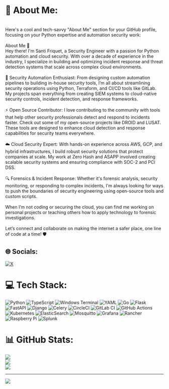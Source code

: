 # 💫 About Me:
<br>Here's a cool and tech-savvy "About Me" section for your GitHub profile, focusing on your Python expertise and automation security work:<br><br>About Me 🚀<br>Hey there! I'm Santi Friquet, a Security Engineer with a passion for Python automation and cloud security. With over a decade of experience in the industry, I specialize in building and optimizing incident response and threat detection systems that scale across complex cloud environments.<br><br>🔐 Security Automation Enthusiast: From designing custom automation pipelines to building in-house security tools, I’m all about streamlining security operations using Python, Terraform, and CI/CD tools like GitLab. My projects span everything from creating SIEM systems to cloud-native security controls, incident detection, and response frameworks.<br><br>⚡ Open Source Contributor: I love contributing to the community with tools that help other security professionals detect and respond to incidents faster. Check out some of my open-source projects like DROID and LUSAT. These tools are designed to enhance cloud detection and response capabilities for security teams everywhere.<br><br>☁️ Cloud Security Expert: With hands-on experience across AWS, GCP, and hybrid infrastructures, I build robust security solutions that protect companies at scale. My work at Zero Hash and ASAPP involved creating scalable security systems and ensuring compliance with SOC-2 and PCI DSS.<br><br>🔍 Forensics & Incident Response: Whether it's forensic analysis, security monitoring, or responding to complex incidents, I'm always looking for ways to push the boundaries of security engineering using open-source tools and custom scripts.<br><br>When I’m not coding or securing the cloud, you can find me working on personal projects or teaching others how to apply technology to forensic investigations.<br><br>Let’s connect and collaborate on making the internet a safer place, one line of code at a time! 🛡️


## 🌐 Socials:
[![X](https://img.shields.io/badge/X-black.svg?logo=X&logoColor=white)](https://x.com/friquetito) 

# 💻 Tech Stack:
![Python](https://img.shields.io/badge/python-3670A0?style=for-the-badge&logo=python&logoColor=ffdd54) ![TypeScript](https://img.shields.io/badge/typescript-%23007ACC.svg?style=for-the-badge&logo=typescript&logoColor=white) ![Windows Terminal](https://img.shields.io/badge/Windows%20Terminal-%234D4D4D.svg?style=for-the-badge&logo=windows-terminal&logoColor=white) ![YAML](https://img.shields.io/badge/yaml-%23ffffff.svg?style=for-the-badge&logo=yaml&logoColor=151515) ![Go](https://img.shields.io/badge/go-%2300ADD8.svg?style=for-the-badge&logo=go&logoColor=white) ![Flask](https://img.shields.io/badge/flask-%23000.svg?style=for-the-badge&logo=flask&logoColor=white) ![FastAPI](https://img.shields.io/badge/FastAPI-005571?style=for-the-badge&logo=fastapi) ![Django](https://img.shields.io/badge/django-%23092E20.svg?style=for-the-badge&logo=django&logoColor=white) ![Celery](https://img.shields.io/badge/celery-%23a9cc54.svg?style=for-the-badge&logo=celery&logoColor=ddf4a4) ![CircleCI](https://img.shields.io/badge/circleci-%23161616.svg?style=for-the-badge&logo=circleci&logoColor=white) ![GitLab CI](https://img.shields.io/badge/gitlab%20CI-%23181717.svg?style=for-the-badge&logo=gitlab&logoColor=white) ![GitHub Actions](https://img.shields.io/badge/github%20actions-%232671E5.svg?style=for-the-badge&logo=githubactions&logoColor=white) ![Kubernetes](https://img.shields.io/badge/kubernetes-%23326ce5.svg?style=for-the-badge&logo=kubernetes&logoColor=white) ![ElasticSearch](https://img.shields.io/badge/-ElasticSearch-005571?style=for-the-badge&logo=elasticsearch) ![Mosquitto](https://img.shields.io/badge/mosquitto-%233C5280.svg?style=for-the-badge&logo=eclipsemosquitto&logoColor=white) ![Grafana](https://img.shields.io/badge/grafana-%23F46800.svg?style=for-the-badge&logo=grafana&logoColor=white) ![Rancher](https://img.shields.io/badge/rancher-%230075A8.svg?style=for-the-badge&logo=rancher&logoColor=white) ![Raspberry Pi](https://img.shields.io/badge/-RaspberryPi-C51A4A?style=for-the-badge&logo=Raspberry-Pi) ![Splunk](https://img.shields.io/badge/splunk-%23000000.svg?style=for-the-badge&logo=splunk&logoColor=white)
# 📊 GitHub Stats:
![](https://github-readme-stats.vercel.app/api?username=Stuxend&theme=dark&hide_border=true&include_all_commits=false&count_private=false)<br/>
![](https://github-readme-streak-stats.herokuapp.com/?user=Stuxend&theme=dark&hide_border=true)<br/>
![](https://github-readme-stats.vercel.app/api/top-langs/?username=Stuxend&theme=dark&hide_border=true&include_all_commits=false&count_private=false&layout=compact)

---
[![](https://visitcount.itsvg.in/api?id=Stuxend&icon=0&color=0)](https://visitcount.itsvg.in)

<!-- Proudly created with GPRM ( https://gprm.itsvg.in ) -->
